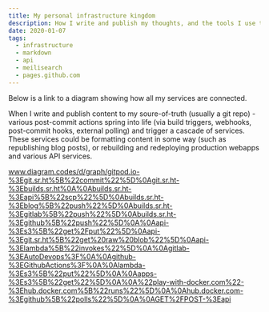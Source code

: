 ```yaml
---
title: My personal infrastructure kingdom
description: How I write and publish my thoughts, and the tools I use to do it
date: 2020-01-07
tags:
  - infrastructure
  - markdown
  - api
  - meilisearch
  - pages.github.com
---
```


Below is a link to a diagram showing how all my services are connected.

When I write and publish content to my soure-of-truth (usually a git repo) - various post-commit actions spring into life (via build triggers, webhooks, post-commit hooks, external polling) and trigger a cascade of services. These services could be formatting content in some way (such as republishing blog posts), or rebuilding and redeploying production webapps and various API services.

www.diagram.codes/d/graph/gitpod.io-%3Egit.sr.ht%5B%22commit%22%5D%0Agit.sr.ht-%3Ebuilds.sr.ht%0A%0Abuilds.sr.ht-%3Eapi%5B%22scp%22%5D%0Abuilds.sr.ht-%3Eblog%5B%22push%22%5D%0Abuilds.sr.ht-%3Egitlab%5B%22push%22%5D%0Abuilds.sr.ht-%3Egithub%5B%22push%22%5D%0A%0Aapi-%3Es3%5B%22get%2Fput%22%5D%0Aapi-%3Egit.sr.ht%5B%22get%20raw%20blob%22%5D%0Aapi-%3Elambda%5B%22invokes%22%5D%0A%0Agitlab-%3EAutoDevops%3F%0A%0Agithub-%3EGithubActions%3F%0A%0Alambda-%3Es3%5B%22put%22%5D%0A%0Aapps-%3Es3%5B%22get%22%5D%0A%0A%22play-with-docker.com%22-%3Ehub.docker.com%5B%22runs%22%5D%0A%0Ahub.docker.com-%3Egithub%5B%22polls%22%5D%0A%0AGET%2FPOST-%3Eapi